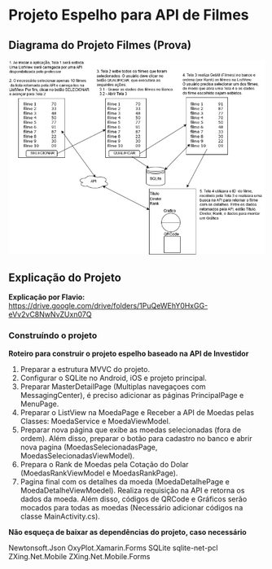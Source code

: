 # Projeto Espelho para API de Filmes


## Diagrama do Projeto Filmes (Prova)

<p align="center">
    <img alt="Diagrama" src="/Documentos/diagrama.png" width="600" />
</p>


## Explicação do Projeto

**Explicação por Flavio:** https://drive.google.com/drive/folders/1PuQeWEhY0HxGG-eVv2vC8NwNvZUxn07Q


### Construíndo o projeto 
**Roteiro para construir o projeto espelho baseado na API de Investidor**

1. Preparar a estrutura MVVC do projeto.
2. Configurar o SQLite no Android, iOS e projeto principal.
3. Preparar MasterDetailPage (Multiplas navegaçoes com MessagingCenter), é preciso adicionar as páginas PrincipalPage e MenuPage.
6. Preparar o ListView na MoedaPage e Receber a API de Moedas pelas Classes: MoedaService e MoedaViewModel.
7. Preparar nova página que exibe as moedas selecionadas (fora de ordem). Além disso, preparar o botão para cadastro no banco e abrir nova pagina (MoedasSelecionadasPage, MoedasSelecionadasViewModel).
7. Prepara o Rank de Moedas pela Cotação do Dolar (MoedasRankViewModel e MoedasRankPage).
8. Pagina final com os detalhes da moeda (MoedaDetalhePage e MoedaDetalheViewMoedel). Realiza requisição na API e retorna os dados da moeda. Além disso, códigos de QRCode e Gráficos serão mocados para todas as moedas (Necessário adicionar códigos na classe MainActivity.cs).

**Não esqueça de baixar as dependências do projeto, caso necessário**

Newtonsoft.Json
OxyPlot.Xamarin.Forms
SQLite
sqlite-net-pcl
ZXing.Net.Mobile
ZXing.Net.Mobile.Forms